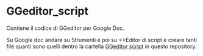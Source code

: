 # GGeditor_script

Contiene il codice di GGeditor per Google Doc.

Su Google doc andare su Strumenti e poi su <>Editor di script e creare tanti file quanti sono quelli dentro la cartella [GGeditor script](https://github.com/cirospat/GGeditor_script/tree/master/GGeditor%20script) in questo repository.
